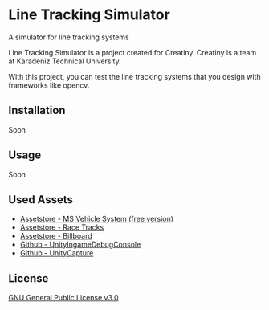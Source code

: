 # Line Tracking Simulator
A simulator for line tracking systems

Line Tracking Simulator is a project created for Creatiny.
Creatiny is a team at Karadeniz Technical University.

With this project, you can test the line tracking systems that you design with frameworks like opencv. 

## Installation
Soon
## Usage
Soon
## Used Assets
* [Assetstore - MS Vehicle System (free version)](https://assetstore.unity.com/packages/tools/physics/ms-vehicle-system-free-version-90214)
* [Assetstore - Race Tracks](https://assetstore.unity.com/packages/3d/environments/roadways/race-tracks-140501)
* [Assetstore - Billboard](https://assetstore.unity.com/packages/3d/environments/urban/billboard-9700)
* [Github - UnityIngameDebugConsole](https://github.com/yasirkula/UnityIngameDebugConsole)
* [Github - UnityCapture](https://github.com/schellingb/UnityCapture)

## License
[GNU General Public License v3.0](https://github.com/ohanedan/Line-Tracking-Simulator/blob/master/LICENSE)